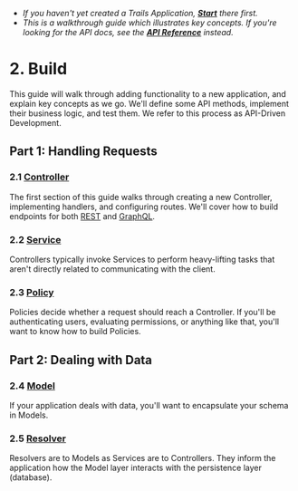 - *If you haven't yet created a Trails Application, [**Start**](../start.md) there first.*
- *This is a walkthrough guide which illustrates key concepts. If you're looking for the API docs, see the [**API Reference**](../ref/README.md) instead.*

# 2. Build

This guide will walk through adding functionality to a new application, and explain key concepts as we go. We'll define some API methods, implement their business logic, and test them. We refer to this process as API-Driven Development.

## Part 1: Handling Requests

### 2.1 [Controller](controller.md)

The first section of this guide walks through creating a new Controller, implementing handlers, and configuring routes. We'll cover how to build endpoints for both [REST](https://en.wikipedia.org/wiki/Representational_state_transfer) and [GraphQL](http://www.graphql.com/).

### 2.2 [Service](service.md)

Controllers typically invoke Services to perform heavy-lifting tasks that aren't directly related to communicating with the client.

### 2.3 [Policy](policy.md)

Policies decide whether a request should reach a Controller. If you'll be authenticating users, evaluating permissions, or anything like that, you'll want to know how to build Policies.

## Part 2: Dealing with Data

### 2.4 [Model](model.md)

If your application deals with data, you'll want to encapsulate your schema in Models.

### 2.5 [Resolver](resolver.md)

Resolvers are to Models as Services are to Controllers. They inform the application how the Model layer interacts with the persistence layer (database).
